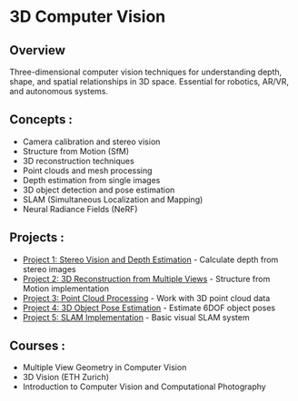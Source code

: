 # 3D Computer Vision

## Overview
Three-dimensional computer vision techniques for understanding depth, shape, and spatial relationships in 3D space. Essential for robotics, AR/VR, and autonomous systems.

## Concepts :
- Camera calibration and stereo vision
- Structure from Motion (SfM)
- 3D reconstruction techniques
- Point clouds and mesh processing
- Depth estimation from single images
- 3D object detection and pose estimation
- SLAM (Simultaneous Localization and Mapping)
- Neural Radiance Fields (NeRF)

## Projects :
- [Project 1: Stereo Vision and Depth Estimation](Project%201/README.md) - Calculate depth from stereo images
- [Project 2: 3D Reconstruction from Multiple Views](Project%202/README.md) - Structure from Motion implementation
- [Project 3: Point Cloud Processing](Project%203/README.md) - Work with 3D point cloud data
- [Project 4: 3D Object Pose Estimation](Project%204/README.md) - Estimate 6DOF object poses
- [Project 5: SLAM Implementation](Project%205/README.md) - Basic visual SLAM system

## Courses :
- Multiple View Geometry in Computer Vision
- 3D Vision (ETH Zurich)
- Introduction to Computer Vision and Computational Photography
